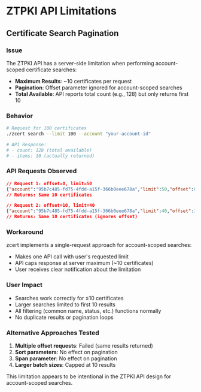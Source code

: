 # ZTPKI API Limitations

## Certificate Search Pagination

### Issue
The ZTPKI API has a server-side limitation when performing account-scoped certificate searches:

- **Maximum Results**: ~10 certificates per request
- **Pagination**: Offset parameter ignored for account-scoped searches
- **Total Available**: API reports total count (e.g., 128) but only returns first 10

### Behavior
```bash
# Request for 100 certificates
./zcert search --limit 100 --account "your-account-id"

# API Response:
# - count: 128 (total available)
# - items: 10 (actually returned)
```

### API Requests Observed
```json
// Request 1: offset=0, limit=50
{"account":"95b7c485-fd75-4fdd-a15f-366b0eee678a","limit":50,"offset":0}
// Returns: Same 10 certificates

// Request 2: offset=10, limit=40  
{"account":"95b7c485-fd75-4fdd-a15f-366b0eee678a","limit":40,"offset":10}
// Returns: Same 10 certificates (ignores offset)
```

### Workaround
zcert implements a single-request approach for account-scoped searches:
- Makes one API call with user's requested limit
- API caps response at server maximum (~10 certificates)
- User receives clear notification about the limitation

### User Impact
- Searches work correctly for ≤10 certificates
- Larger searches limited to first 10 results
- All filtering (common name, status, etc.) functions normally
- No duplicate results or pagination loops

### Alternative Approaches Tested
1. **Multiple offset requests**: Failed (same results returned)
2. **Sort parameters**: No effect on pagination
3. **Span parameter**: No effect on pagination
4. **Larger batch sizes**: Capped at 10 results

This limitation appears to be intentional in the ZTPKI API design for account-scoped searches.
